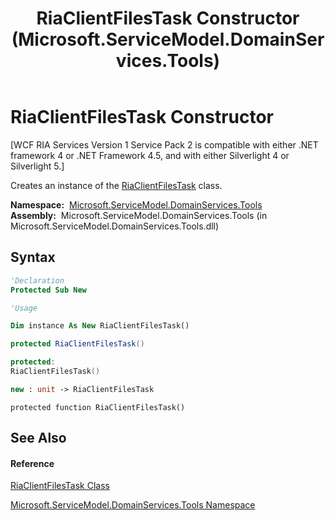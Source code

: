﻿---
title: RiaClientFilesTask Constructor  (Microsoft.ServiceModel.DomainServices.Tools)
TOCTitle: RiaClientFilesTask Constructor
ms:assetid: M:Microsoft.ServiceModel.DomainServices.Tools.RiaClientFilesTask.#ctor
ms:mtpsurl: https://msdn.microsoft.com/en-us/library/microsoft.servicemodel.domainservices.tools.riaclientfilestask.riaclientfilestask(v=VS.91)
ms:contentKeyID: 32336234
ms.date: 01/27/2012
mtps_version: v=VS.91
f1_keywords:
- Microsoft.ServiceModel.DomainServices.Tools.RiaClientFilesTask.RiaClientFilesTask
- Microsoft.ServiceModel.DomainServices.Tools.RiaClientFilesTask.#ctor
dev_langs:
- CSharp
- JScript
- VB
- FSharp
- c++
api_location:
- microsoft.servicemodel.domainservices.tools.dll
api_name:
- Microsoft.ServiceModel.DomainServices.Tools.RiaClientFilesTask..ctor
api_type:
- Managed
topic_type:
- apiref
- kbSyntax
product_family_name: VS
ROBOTS: INDEX,FOLLOW
---

# RiaClientFilesTask Constructor

\[WCF RIA Services Version 1 Service Pack 2 is compatible with either .NET framework 4 or .NET Framework 4.5, and with either Silverlight 4 or Silverlight 5.\]

Creates an instance of the [RiaClientFilesTask](gg153747\(v=vs.91\).md) class.

**Namespace:**  [Microsoft.ServiceModel.DomainServices.Tools](gg153739\(v=vs.91\).md)  
**Assembly:**  Microsoft.ServiceModel.DomainServices.Tools (in Microsoft.ServiceModel.DomainServices.Tools.dll)

## Syntax

``` vb
'Declaration
Protected Sub New
```

``` vb
'Usage

Dim instance As New RiaClientFilesTask()
```

``` csharp
protected RiaClientFilesTask()
```

``` c++
protected:
RiaClientFilesTask()
```

``` fsharp
new : unit -> RiaClientFilesTask
```

``` jscript
protected function RiaClientFilesTask()
```

## See Also

#### Reference

[RiaClientFilesTask Class](gg153747\(v=vs.91\).md)

[Microsoft.ServiceModel.DomainServices.Tools Namespace](gg153739\(v=vs.91\).md)

